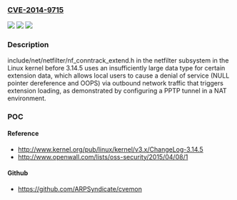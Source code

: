 ### [CVE-2014-9715](https://cve.mitre.org/cgi-bin/cvename.cgi?name=CVE-2014-9715)
![](https://img.shields.io/static/v1?label=Product&message=n%2Fa&color=blue)
![](https://img.shields.io/static/v1?label=Version&message=n%2Fa&color=blue)
![](https://img.shields.io/static/v1?label=Vulnerability&message=n%2Fa&color=brighgreen)

### Description

include/net/netfilter/nf_conntrack_extend.h in the netfilter subsystem in the Linux kernel before 3.14.5 uses an insufficiently large data type for certain extension data, which allows local users to cause a denial of service (NULL pointer dereference and OOPS) via outbound network traffic that triggers extension loading, as demonstrated by configuring a PPTP tunnel in a NAT environment.

### POC

#### Reference
- http://www.kernel.org/pub/linux/kernel/v3.x/ChangeLog-3.14.5
- http://www.openwall.com/lists/oss-security/2015/04/08/1

#### Github
- https://github.com/ARPSyndicate/cvemon


